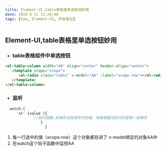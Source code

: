 ```yaml
---
title: Element-UI,table表格里单选按钮妙用
date: 2019-4-11 11:24:48
tags: [Vue, Element-UI, 开发笔记]
---
```


## Element-UI,table表格里单选按钮妙用

 *  ### table表格组件中单选按钮

```html
<el-table-column width="40" align="center" header-align="center">
   <template scope="scope">
      <el-radio class="radio" v-model="AA" :label="scope.row"></el-radio>
   </template>
</el-table-column>
```

- ### 监听

```js
  watch:{
     'AA' (value ){
             //执行函数,如保存当前选中行的值，或者根据当前行的值做一些操作
                }
                  }
```

1. 每一行选中的值（scope.row）这个对象都存进了 v-model绑定的对象AA中
2. 在watch这个钩子函数中监控AA